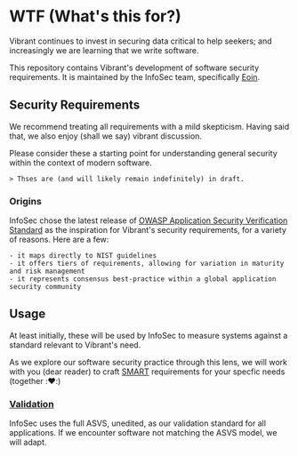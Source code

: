 # WTF (What's this for?)

Vibrant continues to invest in securing data critical to help seekers; and increasingly we are learning that we write software.

This repository contains Vibrant's development of software security requirements.  It is maintained by the InfoSec team, specifically [Eoin](https://github.com/Celtikill).

## Security Requirements

We recommend treating all requirements with a mild skepticism.  Having said that, we also enjoy (shall we say) vibrant discussion.

Please consider these a starting point for understanding general security within the context of modern software.

	> Thses are (and will likely remain indefinitely) in draft.

### Origins

InfoSec chose the latest release of [OWASP Application Security Verification Standard](https://github.com/OWASP/ASVS) as the inspiration for Vibrant's security requirements, for a variety of reasons.  Here are a few:

	- it maps directly to NIST guidelines
	- it offers tiers of requirements, allowing for variation in maturity and risk management
	- it represents consensus best-practice within a global application security community

## Usage

At least initially, these will be used by InfoSec to measure systems against a standard relevant to Vibrant's need.

As we explore our software security practice through this lens, we will work with you (dear reader) to craft [SMART](https://en.wikipedia.org/wiki/SMART_criteria) requirements for your specfic needs (together ::hearts::) 

### [Validation](./validation_requirements/INDEX.md)

InfoSec uses the full ASVS, unedited, as our validation standard for all applications.  If we encounter software not matching the ASVS model, we will adapt.
